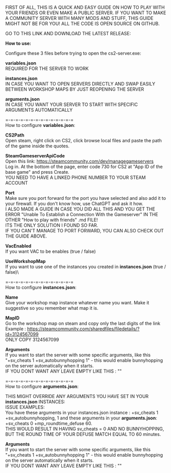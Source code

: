 FIRST OF ALL, THIS IS A QUICK AND EASY GUIDE ON HOW TO PLAY WITH YOUR FRIENDS OR EVEN MAKE A PUBLIC SERVER. IF YOU WANT TO MAKE A COMMUNITY SERVER WITH MANY MODS AND STUFF, THIS GUIDE MIGHT NOT BE FOR YOU!
ALL THE CODE IS OPEN SOURCE ON GITHUB.

GO TO THIS LINK AND DOWNLOAD THE LATEST RELEASE:


**How to use:**

Configure these 3 files before trying to open the cs2-server.exe:

**variables.json**\
REQUIRED FOR THE SERVER TO WORK

**instances.json**\
IN CASE YOU WANT TO OPEN SERVERS DIRECTLY AND SWAP EASILY BETWEEN WORKSHOP MAPS BY JUST REOPENING THE SERVER

**arguments.json**\
IN CASE YOU WANT YOUR SERVER TO START WITH SPECIFIC ARGUMENTS AUTOMATICALLY

=-=-=-=-=-=-=-=-=-=-=-=-=-=\
How to configure **variables.json**:

**CS2Path**\
Open steam, right click on CS2, click browse local files and paste the path of the game inside the quotes.

**SteamGameserverApiCode**\
Open this link: https://steamcommunity.com/dev/managegameservers \
Log in. At the bottom of the page, enter code 730 for CS2 at "App ID of the base game"
and press Create.\
YOU NEED TO HAVE A LINKED PHONE NUMBER TO YOUR STEAM ACCOUNT

**Port**\
Make sure you port forward for the port you have selected and also add it to your firewall.
If you don't know how, use ChatGPT and ask it how.\
I ALSO MADE A GUIDE IN CASE YOU DID ALL THIS AND YOU GET THE ERROR "Unable To Establish a Connection With the Gameserver" IN THE OTHER "How to play with friends" .md FILE!\
ITS THE ONLY SOLUTION I FOUND SO FAR.\
IF YOU CAN'T MANAGE TO PORT FORWARD, YOU CAN ALSO CHECK OUT THE GUIDE ABOVE.

**VacEnabled**\
If you want VAC to be enables (true / false)

**UseWorkshopMap**\
If you want to use one of the instances you created in **instances.json** (true / false)\

=-=-=-=-=-=-=-=-=-=-=-=-=-=\
How to configure **instances.json**:

**Name**\
Give your workshop map instance whatever name you want. Make it suggestive so you remember what map it is.

**MapID**\
Go to the workshop map on steam and copy only the last digits of the link\
Example : https://steamcommunity.com/sharedfiles/filedetails/?id=3124567099 \
ONLY COPY 3124567099

**Arguments**\
If you want to start the server with some specific arguments, like this 
"+sv_cheats 1 +sv_autobunnyhopping 1" - this would enable bunnyhopping on the server automatically when it starts.\
IF YOU DONT WANT ANY LEAVE EMPTY LIKE THIS : ""

=-=-=-=-=-=-=-=-=-=-=-=-=-=\
How to configure **arguments.json**:

THIS MIGHT OVERRIDE ANY ARGUMENTS YOU HAVE SET IN YOUR **instances.json** INSTANCES:\
ISSUE EXAMPLES:\
You have these arguments in your instances.json instance : +sv_cheats 1 +sv_autobunnyhopping, 1 and these arguments in
your **arguments.json**: +sv_cheats 0 +mp_roundtime_defuse 60.\
THIS WOULD RESULT IN HAVING sv_cheats = 0 AND NO BUNNYHOPPING, BUT THE ROUND TIME OF YOUR DEFUSE MATCH EQUAL TO 60 minutes.

**Arguments**\
If you want to start the server with some specific arguments, like this
"+sv_cheats 1 +sv_autobunnyhopping 1" - this would enable bunnyhopping on the server automatically when it starts.\
IF YOU DONT WANT ANY LEAVE EMPTY LIKE THIS : ""